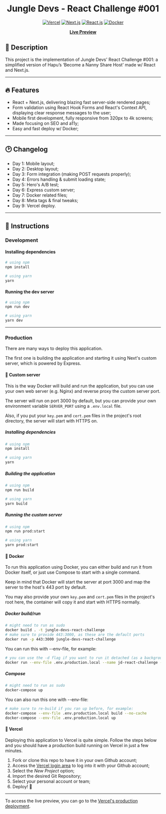 <h1 align="center">Jungle Devs - React Challenge #001</h1>

<div align="center">

  [![Vercel](https://img.shields.io/badge/vercel%20-%23000000.svg?&style=for-the-badge&logo=vercel&logoColor=white)](https://vercel.com)
  [![Next.js](https://img.shields.io/badge/next%20js%20-%23000000.svg?&style=for-the-badge&logo=next.js&logoColor=white)](https://nextjs.org)
  [![React.js](https://img.shields.io/badge/react%20-%2320232a.svg?&style=for-the-badge&logo=react&logoColor=%2361DAFB)](https://reactjs.org)
  [![Docker](https://img.shields.io/badge/docker%20-%230db7ed.svg?&style=for-the-badge&logo=docker&logoColor=white)](https://www.docker.com)

  **[Live Preview](https://jungle-devs-react-challenge.vercel.app)**

</div>

## 📖 Description

This project is the implementation of Jungle Devs' React Challenge #001: a simplified version of Hapu’s ‘Become a Nanny Share Host’ made w/ React and Next.js.

---

## 🔥 Features

  - React + Next.js, delivering blazing fast server-side rendered pages;
  - Form validation using React Hook Forms and React's Context API, displaying clear response messages to the user;
  - Mobile first development, fully responsive from 320px to 4k screens;
  - Made focusing on SEO and a11y;
  - Easy and fast deploy w/ Docker;

---

## 🕑 Changelog

  - Day 1: Mobile layout;
  - Day 2: Desktop layout;
  - Day 3: Form integration (making POST requests properly);
  - Day 4: Errors handling & submit loading state;
  - Day 5: Hero's A/B test;
  - Day 6: Express custom server;
  - Day 7: Docker related files;
  - Day 8: Meta tags & final tweaks;
  - Day 9: Vercel deploy.

---

## 📌 Instructions

### Development

#### Installing dependencies

```sh
# using npm
npm install

# using yarn
yarn
```

#### Running the dev server

```sh
# using npm
npm run dev

# using yarn
yarn dev
```

---

### Production


There are many ways to deploy this application.

The first one is building the application and starting it using Next's custom server, which is powered by Express.

#### 🤖 Custom server

This is the way Docker will build and run the application, but you can use your own web server (e.g. Nginx) and reverse proxy the custom server port.

The server will run on port 3000 by default, but you can provide your own environment variable `SERVER_PORT` using a ```.env.local``` file.

Also, if you put your ```key.pem``` and ```cert.pem``` files in the project's root directory, the server will start with HTTPS on.

##### Installing dependencies

```sh
# using npm
npm install

# using yarn
yarn
```

##### Building the application

```sh
# using npm
npm run build

# using yarn
yarn build
```

##### Running the custom server

```sh
# using npm
npm run prod:start

# using yarn
yarn prod:start
```

#### 🐳 Docker

To run this application using Docker, you can either build and run it from Docker itself, or just use Compose to start with a single command.

Keep in mind that Docker will start the server at port 3000 and map the server to the host's 443 port by default.

You may also provide your own ```key.pem``` and ```cert.pem``` files in the project's root here, the container will copy it and start with HTTPS normally.

##### Docker build/run

```sh
# might need to run as sudo
docker build . -t jungle-devs-react-challenge
# make sure to provide 443:3000, as these are the default ports
docker run -p 443:3000 jungle-devs-react-challenge
```

You can run this with --env-file, for example:

```sh
# you can use the -d flag if you want to run it detached (as a background process)
docker run --env-file .env.production.local --name jd-react-challenge -p HOST_PORT:SERVER_PORT jungle-devs-react-challenge
```

##### Compose

```sh
# might need to run as sudo
docker-compose up
```

You can also run this one with --env-file:

```sh
# make sure to re-build if you ran up before, for example:
docker-compose --env-file .env.production.local build --no-cache
docker-compose --env-file .env.production.local up
```

#### 🔺 **Vercel**

Deploying this application to Vercel is quite simple. Follow the steps below and you should have a production build running on Vercel in just a few minutes.

  1. Fork or clone this repo to have it in your own Github account;
  2. Access the [Vercel login area](https://vercel.com/login) to log into it with your Github account;
  3. Select the _New Project_ option;
  4. Import the desired Git Repository;
  5. Select your personal account or team;
  6. Deploy! 🥳

---

To access the live preview, you can go to the [Vercel's production deployment](https://jungle-devs-react-challenge.vercel.app).
